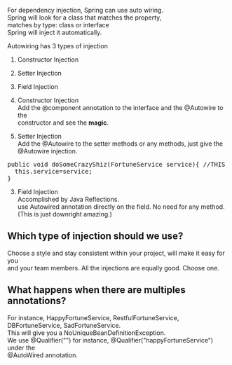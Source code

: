 For dependency injection, Spring can use auto wiring.  
Spring will look for a class that matches the property,  
matches by type: class or interface  
Spring will inject it automatically.  

Autowiring has 3 types of injection  
1) Constructor Injection  
2) Setter Injection  
3) Field Injection  

1) Constructor Injection  
Add the @component annotation to the interface and the @Autowire to the  
constructor and see the **magic**.  

2) Setter Injection  
Add the @Autowire to the setter methods or any methods, just give the @Autowire injection.  
<pre>
public void doSomeCrazyShiz(FortuneService service){ //THIS WORKS TOO.
  this.service=service;
}
</pre>

3) Field Injection  
Accomplished by Java Reflections.  
use Autowired annotation directly on the field.  No need for any method.  
(This is just downright amazing.)

## Which type of injection should we use?  
Choose a style and stay consistent within your project, will make it easy for you  
and your team members. All the injections are equally good. Choose one.

## What happens when there are multiples annotations?  
For instance, HappyFortuneService, RestfulFortuneService, DBFortuneService, SadFortuneService.  
This will give you a NoUniqueBeanDefinitionException.  
We use @Qualifier("<Bean id>") for instance, @Qualifier("happyFortuneService") under the  
@AutoWired annotation. 
